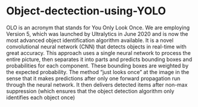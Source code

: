 # Object-dectection-using-YOLO
OLO is an acronym that stands for You Only Look Once. We are employing Version 5, which was launched by Ultralytics in June 2020 and is now the most advanced object identification algorithm available. It is a novel convolutional neural network (CNN) that detects objects in real-time with great accuracy. This approach uses a single neural network to process the entire picture, then separates it into parts and predicts bounding boxes and probabilities for each component. These bounding boxes are weighted by the expected probability. The method “just looks once” at the image in the sense that it makes predictions after only one forward propagation run through the neural network. It then delivers detected items after non-max suppression (which ensures that the object detection algorithm only identifies each object once)
